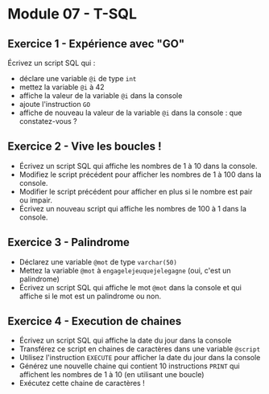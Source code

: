 # Module 07 - T-SQL

## Exercice 1 - Expérience avec "GO"

Écrivez un script SQL qui :

- déclare une variable `@i` de type `int`
- mettez la variable `@i` à 42
- affiche la valeur de la variable `@i` dans la console
- ajoute l'instruction `GO`
- affiche de nouveau la valeur de la variable `@i` dans la console : que constatez-vous ?

## Exercice 2 - Vive les boucles !

- Écrivez un script SQL qui affiche les nombres de 1 à 10 dans la console.
- Modifiez le script précédent pour afficher les nombres de 1 à 100 dans la console.
- Modifier le script précédent pour afficher en plus si le nombre est pair ou impair.
- Écrivez un nouveau script qui affiche les nombres de 100 à 1 dans la console.

## Exercice 3 - Palindrome

- Déclarez une variable `@mot` de type `varchar(50)`
- Mettez la variable `@mot` à `engagelejeuquejelegagne` (oui, c'est un palindrome)
- Écrivez un script SQL qui affiche le mot `@mot` dans la console et qui affiche si le mot est un palindrome ou non.

## Exercice 4 - Execution de chaines

- Écrivez un script SQL qui affiche la date du jour dans la console
- Transférez ce script en chaines de caractères dans une variable `@script`
- Utilisez l'instruction `EXECUTE` pour afficher la date du jour dans la console
- Générez une nouvelle chaine qui contient 10 instructions `PRINT` qui affichent les nombres de 1 à 10 (en utilisant une boucle)
- Exécutez cette chaine de caractères !